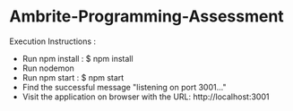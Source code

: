 # Ambrite-Programming-Assessment

Execution Instructions :

- Run npm install : $ npm install 
- Run nodemon 
- Run npm start : $ npm start
- Find the successful message "listening on port 3001..." 
- Visit the application on browser with the URL: http://localhost:3001

